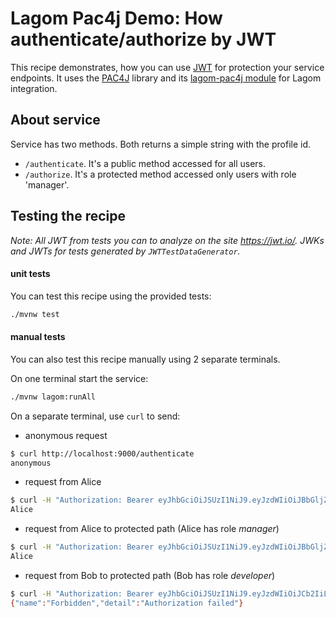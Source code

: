 # Lagom Pac4j Demo: How authenticate/authorize by JWT

This recipe demonstrates, how you can use [JWT](https://en.wikipedia.org/wiki/JSON_Web_Token) 
for protection your service endpoints. It uses the [PAC4J](https://www.pac4j.org/) library and 
its [lagom-pac4j module](https://github.com/pac4j/lagom-pac4j) for Lagom integration.

## About service

Service has two methods. Both returns a simple string with the profile id.

* `/authenticate`. It's a public method accessed for all users. 
* `/authorize`. It's a protected method accessed only users with role 'manager'.

## Testing the recipe

_Note: All JWT from tests you can to analyze on the site https://jwt.io/. JWKs and JWTs for tests generated by `JWTTestDataGenerator`._

#### unit tests

You can test this recipe using the provided tests:

```bash
./mvnw test
```

#### manual tests

You can also test this recipe manually using 2 separate terminals.

On one terminal start the service:

```bash
./mvnw lagom:runAll
```

On a separate terminal, use `curl` to send:

* anonymous request
```bash
$ curl http://localhost:9000/authenticate
anonymous
```

* request from Alice
```bash
$ curl -H "Authorization: Bearer eyJhbGciOiJSUzI1NiJ9.eyJzdWIiOiJBbGljZSIsInJvbGVzIjpbIm1hbmFnZXIiXSwiaXNzIjoiaHR0cHM6XC9cL3BhYzRqLm9yZyIsImlhdCI6MTU0NzIzNzI4MywianRpIjoiYTA4NzM5M2UtMDQxMS00ZjNlLThmNjgtN2Y5NjAwNTM4ZmUwIn0.YuhvguJ83BacWIY3B_10xPQLIDvhrfmWFLpWiPRMo2g-EhRKxktux0XWHVPlLCzcKlZCQRGOGrQr7mwR0QpofJYEuFppITneDxNrIO3Mmy5kqvBusv9TnOydMB5GRjYXZxBnGaioRt2dG-6eQRJdJyRu87jxn6o6RpOGg3KpvCPqs8RJWBYRW6C_5NibkU99TUhdpLyfEX8dZ2Xj74RWZUN9kFA3JysY83OWJBh-gfuDpcfhJmmQYsK5z5UL5oxmoBQBYWfgaRA3qKqwwEx4h0pXn9KwwAo5D3qA_GkJlebOZejjN6DhDxyYcklo_a9ghBAso2a3msYYtDlitabpOw" http://localhost:9000/authenticate
Alice
```

* request from Alice to protected path (Alice has role _manager_) 
```bash
$ curl -H "Authorization: Bearer eyJhbGciOiJSUzI1NiJ9.eyJzdWIiOiJBbGljZSIsInJvbGVzIjpbIm1hbmFnZXIiXSwiaXNzIjoiaHR0cHM6XC9cL3BhYzRqLm9yZyIsImlhdCI6MTU0NzIzNzI4MywianRpIjoiYTA4NzM5M2UtMDQxMS00ZjNlLThmNjgtN2Y5NjAwNTM4ZmUwIn0.YuhvguJ83BacWIY3B_10xPQLIDvhrfmWFLpWiPRMo2g-EhRKxktux0XWHVPlLCzcKlZCQRGOGrQr7mwR0QpofJYEuFppITneDxNrIO3Mmy5kqvBusv9TnOydMB5GRjYXZxBnGaioRt2dG-6eQRJdJyRu87jxn6o6RpOGg3KpvCPqs8RJWBYRW6C_5NibkU99TUhdpLyfEX8dZ2Xj74RWZUN9kFA3JysY83OWJBh-gfuDpcfhJmmQYsK5z5UL5oxmoBQBYWfgaRA3qKqwwEx4h0pXn9KwwAo5D3qA_GkJlebOZejjN6DhDxyYcklo_a9ghBAso2a3msYYtDlitabpOw" http://localhost:9000/authorize
Alice
```

* request from Bob to protected path (Bob has role _developer_)
```bash
$ curl -H "Authorization: Bearer eyJhbGciOiJSUzI1NiJ9.eyJzdWIiOiJCb2IiLCJyb2xlcyI6WyJkZXZlbG9wZXIiXSwiaXNzIjoiaHR0cHM6XC9cL3BhYzRqLm9yZyIsImlhdCI6MTU0NzIzNzI4MywianRpIjoiNGJjNGNmNjEtYzVkYy00ODM5LWFiN2YtN2QyY2MxNDEwNTJiIn0.THmUlOWU6Mw1D5wt5FoBUClqWCI3AQ9om8l1YZ4U4m19QTSugZcWQFZUnA1AAYEcSJzHUvGezlYouFRF7CFds7tKE4Xyt7rglfjMnVqa1s6rAMG8zSEjNFsQ2k-nzNOy9V5YAEtLndHXOz6bek6cnIU0h8eUrYqm8R1DpFRu_pVewl008UF-iOpQJoYzg0wsSPp4ZPePrXOM5SCCDiUQ2kUBEHxRw6PVk34aXgSUHJC8aaK5Tt5GaOyI6fjIAvstZWFnXMpcUKylIUwdwKqybkoJYCxaK5_Q2otx6ImVfrLQSnjdL4QmhJvfcT19ZaEKS1Drmv8u-d3J6e0BdqodJg" http://localhost:9000/authorize
{"name":"Forbidden","detail":"Authorization failed"}
```
